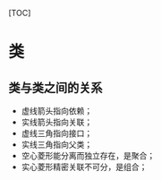 [TOC]

# 类

## 类与类之间的关系

- 虚线箭头指向依赖；
- 实线箭头指向关联；
- 虚线三角指向接口；
- 实线三角指向父类；
- 空心菱形能分离而独立存在，是聚合；
- 实心菱形精密关联不可分，是组合；

